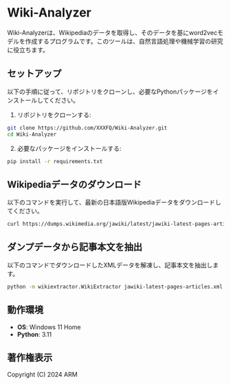 # Wiki-Analyzer

Wiki-Analyzerは、Wikipediaのデータを取得し、そのデータを基にword2vecモデルを作成するプログラムです。このツールは、自然言語処理や機械学習の研究に役立ちます。

## セットアップ

以下の手順に従って、リポジトリをクローンし、必要なPythonパッケージをインストールしてください。

1. リポジトリをクローンする:

```bash
git clone https://github.com/XXXFQ/Wiki-Analyzer.git
cd Wiki-Analyzer
```

2. 必要なパッケージをインストールする:

```bash
pip install -r requirements.txt
```

## Wikipediaデータのダウンロード

以下のコマンドを実行して、最新の日本語版Wikipediaデータをダウンロードしてください。

```bash
curl https://dumps.wikimedia.org/jawiki/latest/jawiki-latest-pages-articles.xml.bz2 -o jawiki-latest-pages-articles.xml.bz2
```

## ダンプデータから記事本文を抽出

以下のコマンドでダウンロードしたXMLデータを解凍し、記事本文を抽出します。

```bash
python -m wikiextractor.WikiExtractor jawiki-latest-pages-articles.xml.bz2
```

## 動作環境

* **OS**: Windows 11 Home
* **Python**: 3.11

## 著作権表示

Copyright (C) 2024 ARM